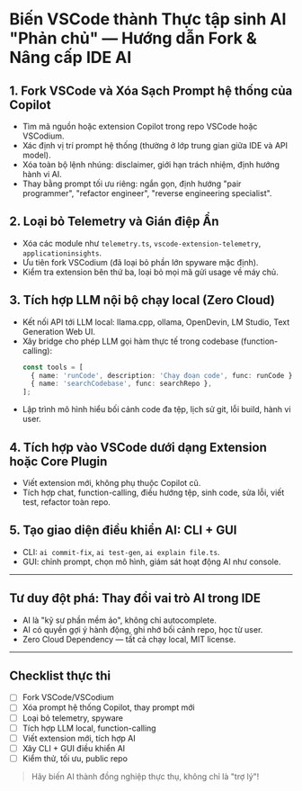 # Biến VSCode thành Thực tập sinh AI "Phản chủ" — Hướng dẫn Fork & Nâng cấp IDE AI

## 1. Fork VSCode và Xóa Sạch Prompt hệ thống của Copilot
- Tìm mã nguồn hoặc extension Copilot trong repo VSCode hoặc VSCodium.
- Xác định vị trí prompt hệ thống (thường ở lớp trung gian giữa IDE và API model).
- Xóa toàn bộ lệnh nhúng: disclaimer, giới hạn trách nhiệm, định hướng hành vi AI.
- Thay bằng prompt tối ưu riêng: ngắn gọn, định hướng "pair programmer", "refactor engineer", "reverse engineering specialist".

## 2. Loại bỏ Telemetry và Gián điệp Ẩn
- Xóa các module như `telemetry.ts`, `vscode-extension-telemetry`, `applicationinsights`.
- Ưu tiên fork VSCodium (đã loại bỏ phần lớn spyware mặc định).
- Kiểm tra extension bên thứ ba, loại bỏ mọi mã gửi usage về máy chủ.

## 3. Tích hợp LLM nội bộ chạy local (Zero Cloud)
- Kết nối API tới LLM local: llama.cpp, ollama, OpenDevin, LM Studio, Text Generation Web UI.
- Xây bridge cho phép LLM gọi hàm thực tế trong codebase (function-calling):
  ```ts
  const tools = [
    { name: 'runCode', description: 'Chạy đoạn code', func: runCode },
    { name: 'searchCodebase', func: searchRepo },
  ];
  ```
- Lập trình mô hình hiểu bối cảnh code đa tệp, lịch sử git, lỗi build, hành vi user.

## 4. Tích hợp vào VSCode dưới dạng Extension hoặc Core Plugin
- Viết extension mới, không phụ thuộc Copilot cũ.
- Tích hợp chat, function-calling, điều hướng tệp, sinh code, sửa lỗi, viết test, refactor toàn repo.

## 5. Tạo giao diện điều khiển AI: CLI + GUI
- CLI: `ai commit-fix`, `ai test-gen`, `ai explain file.ts`.
- GUI: chỉnh prompt, chọn mô hình, giám sát hoạt động AI như console.

---

## Tư duy đột phá: Thay đổi vai trò AI trong IDE
- AI là "kỹ sư phần mềm ảo", không chỉ autocomplete.
- AI có quyền gợi ý hành động, ghi nhớ bối cảnh repo, học từ user.
- Zero Cloud Dependency — tất cả chạy local, MIT license.

---

## Checklist thực thi
- [ ] Fork VSCode/VSCodium
- [ ] Xóa prompt hệ thống Copilot, thay prompt mới
- [ ] Loại bỏ telemetry, spyware
- [ ] Tích hợp LLM local, function-calling
- [ ] Viết extension mới, tích hợp AI
- [ ] Xây CLI + GUI điều khiển AI
- [ ] Kiểm thử, tối ưu, public repo

> Hãy biến AI thành đồng nghiệp thực thụ, không chỉ là "trợ lý"!
